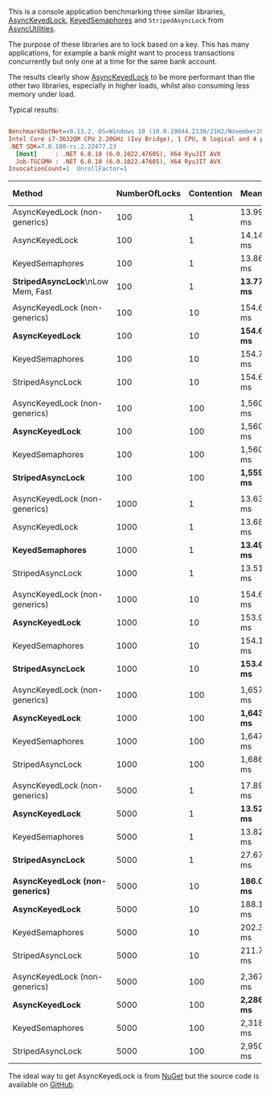 This is a console application benchmarking three similar libraries, [AsyncKeyedLock](https://github.com/MarkCiliaVincenti/AsyncKeyedLock), [KeyedSemaphores](https://github.com/amoerie/keyed-semaphores) and `StripedAsyncLock` from [AsyncUtilities](https://www.nuget.org/packages/AsyncUtilities).

The purpose of these libraries are to lock based on a key. This has many applications, for example a bank might want to process transactions concurrently but only one at a time for the same bank account.

The results clearly show [AsyncKeyedLock](https://github.com/MarkCiliaVincenti/AsyncKeyedLock) to be more performant than the other two libraries, especially in higher loads, whilst also consuming less memory under load.

Typical results:

``` ini

BenchmarkDotNet=v0.13.2, OS=Windows 10 (10.0.19044.2130/21H2/November2021Update)
Intel Core i7-3632QM CPU 2.20GHz (Ivy Bridge), 1 CPU, 8 logical and 4 physical cores
.NET SDK=7.0.100-rc.2.22477.23
  [Host]     : .NET 6.0.10 (6.0.1022.47605), X64 RyuJIT AVX
  Job-TGCGMH : .NET 6.0.10 (6.0.1022.47605), X64 RyuJIT AVX
InvocationCount=1  UnrollFactor=1 


```
|Method|NumberOfLocks|Contention|Mean|Error|StdDev|Median|Ratio|RatioSD|Gen0|Gen1|Gen2|Allocated|Alloc Ratio|
|:----|:----|:----|:----|:----|:----|:----|:----|:----|:----|:----|:----|:----|:----|
|AsyncKeyedLock (non-generics)|100|1|13.99 ms|0.276 ms|0.405 ms|14.13 ms|0.99|0.04|-|-|-|120.13 KB|1.05|
|AsyncKeyedLock|100|1|14.14 ms|0.263 ms|0.258 ms|14.18 ms|1.00|0.00|-|-|-|114.86 KB|1.00|
|KeyedSemaphores|100|1|13.86 ms|0.270 ms|0.396 ms|13.90 ms|0.98|0.03|-|-|-|115.03 KB|1.00|
|**StripedAsyncLock**\nLow Mem, Fast|100|1|**13.77 ms**|0.271 ms|0.502 ms|13.93 ms|0.97|0.04|-|-|-|84.92 KB|**0.74**|
|||||||||||||||
|AsyncKeyedLock (non-generics)|100|10|154.67 ms|0.174 ms|0.163 ms|154.72 ms|1.00|0.00|-|-|-|650.03 KB|1.05|
|**AsyncKeyedLock**|100|10|**154.63 ms**|0.301 ms|0.267 ms|154.75 ms|1.00|0.00|-|-|-|616.63 KB|**1.00**|
|KeyedSemaphores|100|10|154.70 ms|0.274 ms|0.256 ms|154.74 ms|1.00|0.00|-|-|-|623.83 KB|1.01|
|StripedAsyncLock|100|10|154.66 ms|0.170 ms|0.159 ms|154.66 ms|1.00|0.00|-|-|-|790.61 KB|1.28|
|||||||||||||||
|AsyncKeyedLock (non-generics)|100|100|1,560.55 ms|0.451 ms|0.422 ms|1,560.48 ms|1.00|0.00|1000.0000|-|-|6049.44 KB|1.05|
|**AsyncKeyedLock**|100|100|1,560.51 ms|0.504 ms|0.472 ms|1,560.34 ms|1.00|0.00|1000.0000|-|-|5735.64 KB|**1.00**|
|KeyedSemaphores|100|100|1,560.56 ms|0.395 ms|0.370 ms|1,560.41 ms|1.00|0.00|1000.0000|-|-|5813.16 KB|1.01|
|**StripedAsyncLock**|100|100|**1,559.94 ms**|0.503 ms|0.446 ms|1,559.77 ms|1.00|0.00|1000.0000|-|-|7946.99 KB|1.39|
|||||||||||||||
|AsyncKeyedLock (non-generics)|1000|1|13.63 ms|0.272 ms|0.555 ms|13.76 ms|1.00|0.05|-|-|-|764.77 KB|1.06|
|AsyncKeyedLock|1000|1|13.68 ms|0.267 ms|0.439 ms|13.76 ms|1.00|0.00|-|-|-|718.3 KB|1.00|
|**KeyedSemaphores**|1000|1|**13.49 ms**|0.269 ms|0.572 ms|13.62 ms|0.99|0.07|-|-|-|717.48 KB|1.00|
|StripedAsyncLock|1000|1|13.51 ms|0.269 ms|0.486 ms|13.55 ms|0.99|0.06|-|-|-|415.71 KB|**0.58**|
|||||||||||||||
|AsyncKeyedLock (non-generics)|1000|10|154.67 ms|0.211 ms|0.176 ms|154.73 ms|1.00|0.00|1000.0000|-|-|6142.62 KB|1.06|
|**AsyncKeyedLock**|1000|10|153.96 ms|0.273 ms|0.213 ms|154.00 ms|1.00|0.00|-|-|-|5814.83 KB|**1.00**|
|KeyedSemaphores|1000|10|154.14 ms|0.288 ms|0.255 ms|154.18 ms|1.00|0.00|1000.0000|-|-|5885.14 KB|1.01|
|**StripedAsyncLock**|1000|10|**153.40 ms**|0.164 ms|0.153 ms|153.39 ms|1.00|0.00|1000.0000|-|-|7551.91 KB|1.30|
|||||||||||||||
|AsyncKeyedLock (non-generics)|1000|100|1,657.05 ms|17.517 ms|16.385 ms|1,662.99 ms|1.01|0.02|10000.0000|4000.0000|1000.0000|59320.31 KB|1.06|
|**AsyncKeyedLock**|1000|100|**1,643.23 ms**|19.737 ms|18.462 ms|1,647.41 ms|1.00|0.00|10000.0000|4000.0000|1000.0000|56180.38 KB|**1.00**|
|KeyedSemaphores|1000|100|1,647.31 ms|16.207 ms|15.160 ms|1,648.28 ms|1.00|0.01|10000.0000|4000.0000|1000.0000|56952.45 KB|1.01|
|StripedAsyncLock|1000|100|1,686.04 ms|26.492 ms|24.781 ms|1,705.19 ms|1.03|0.02|14000.0000|6000.0000|2000.0000|78342.73 KB|1.39|
|||||||||||||||
|AsyncKeyedLock (non-generics)|5000|1|17.89 ms|2.264 ms|6.676 ms|13.71 ms|1.48|0.53|1000.0000|-|-|3872.83 KB|1.07|
|**AsyncKeyedLock**|5000|1|**13.52 ms**|0.267 ms|0.297 ms|13.55 ms|1.00|0.00|-|-|-|3611.71 KB|1.00|
|KeyedSemaphores|5000|1|13.82 ms|0.271 ms|0.332 ms|13.79 ms|1.02|0.04|-|-|-|3614.29 KB|1.00|
|**StripedAsyncLock**|5000|1|27.67 ms|0.746 ms|2.188 ms|28.06 ms|2.02|0.26|-|-|-|1935.41 KB|**0.54**|
|||||||||||||||
|**AsyncKeyedLock (non-generics)**|5000|10|**186.06 ms**|5.180 ms|15.274 ms|182.09 ms|0.99|0.10|5000.0000|2000.0000|1000.0000|30448.1 KB|1.06|
|**AsyncKeyedLock**|5000|10|188.14 ms|4.745 ms|13.841 ms|183.74 ms|1.00|0.00|4000.0000|1000.0000|-|28787.59 KB|**1.00**|
|KeyedSemaphores|5000|10|202.33 ms|4.425 ms|13.046 ms|198.48 ms|1.08|0.11|5000.0000|2000.0000|1000.0000|29138.61 KB|1.01|
|StripedAsyncLock|5000|10|211.78 ms|5.398 ms|15.915 ms|211.20 ms|1.13|0.12|7000.0000|3000.0000|1000.0000|37338.21 KB|1.30|
|||||||||||||||
|AsyncKeyedLock (non-generics)|5000|100|2,367.69 ms|46.713 ms|47.971 ms|2,376.10 ms|1.04|0.02|47000.0000|16000.0000|2000.0000|294447.91 KB|1.06|
|**AsyncKeyedLock**|5000|100|**2,286.55 ms**|41.570 ms|38.884 ms|2,293.50 ms|1.00|0.00|46000.0000|17000.0000|2000.0000|278762.28 KB|**1.00**|
|KeyedSemaphores|5000|100|2,318.70 ms|45.770 ms|50.873 ms|2,314.48 ms|1.01|0.03|46000.0000|16000.0000|2000.0000|282649.57 KB|1.01|
|StripedAsyncLock|5000|100|2,950.73 ms|58.971 ms|60.559 ms|2,945.02 ms|1.29|0.03|63000.0000|22000.0000|1000.0000|389243.53 KB|1.40|

The ideal way to get AsyncKeyedLock is from [NuGet](https://www.nuget.org/packages/AsyncKeyedLock) but the source code is available on [GitHub](https://github.com/MarkCiliaVincenti/AsyncKeyedLock).